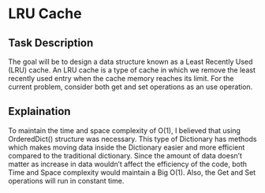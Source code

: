 # LRU Cache

## Task Description
 The goal will be to design a data structure known as a Least Recently Used (LRU) cache.
 An LRU cache is a type of cache in which we remove the least recently used entry when the cache memory reaches its limit. 
 For the current problem, consider both get and set operations as an use operation.

## Explaination
To maintain the time and space complexity of O(1), I believed that using OrderedDict() structure was necessary. 
This type of Dictionary has methods which makes moving data inside the Dictionary easier and more efficient compared to the traditional dictionary. 
Since the amount of data doesn’t matter as increase in data wouldn’t affect the efficiency of the code, both Time and Space complexity would maintain a Big O(1). 
Also, the Get and Set operations will run in constant time.